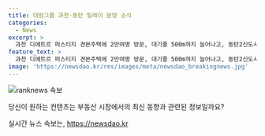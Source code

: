 ```yaml
---
title: 대방그룹 과천·동탄 릴레이 분양 소식
categories:
  - News
excerpt: >
  과천 디에트르 퍼스티지 견본주택에 2만여명 방문, 대기줄 500m까지 늘어나고, 동탄2신도시 대방엘리움에도 뜨거운 관심. 분양가 상한제로 수억원의 시세차익을 노리는 로또급 청약으로 손꼽힘. 대방그룹의 부동산 시장 열기가 뜨겁다.
feature_text: >
  과천 디에트르 퍼스티지 견본주택에 2만여명 방문, 대기줄 500m까지 늘어나고, 동탄2신도시 대방엘리움에도 뜨거운 관심. 분양가 상한제로 수억원의 시세차익을 노리는 로또급 청약으로 손꼽힘. 대방그룹의 부동산 시장 열기가 뜨겁다.
image: 'https://newsdao.kr/res/images/meta/newsdao_breakingnews.jpg'
---
```


<p><img src="https://newsdao.kr/res/images/meta/newsdao_breakingnews.jpg" alt="ranknews 속보" /></p>

<p>당신이 원하는 컨텐츠는 부동산 시장에서의 최신 동향과 관련된 정보일까요?</p>
실시간 뉴스 속보는, <a href="https://newsdao.kr" rel="dofollow">https://newsdao.kr</a>


